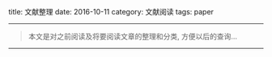 title: 文献整理
date: 2016-10-11
category: 文献阅读
tags: paper

---
> 本文是对之前阅读及将要阅读文章的整理和分类, 方便以后的查询...

---
<!--more-->
